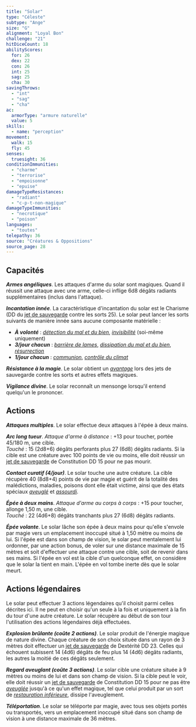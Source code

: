 ```yaml
---
title: "Solar"
type: "Céleste"
subtype: "Ange"
size: "G"
alignment: "Loyal Bon"
challenge: "21"
hitDiceCount: 18
abilityScores:
  for: 26
  dex: 22
  con: 26
  int: 25
  sag: 25
  cha: 30
savingThrows:
  - "int"
  - "sag"
  - "cha"
ac:
  armorType: "armure naturelle"
  value: 5
skills:
  - name: "perception"
movement:
  walk: 15
  fly: 45
senses:
  truesight: 36
conditionImmunities:
  - "charme"
  - "terrorise"
  - "empoisonne"
  - "epuise"
damageTypeResistances:
  - "radiant"
  - "c-p-t-non-magique"
damageTypeImmunities:
  - "necrotique"
  - "poison"
languages:
  - "toutes"
telepathy: 36
source: "Créatures & Oppositions"
source_page: 28
---
```

## Capacités
_**Armes angéliques**_. Les attaques d'arme du solar sont magiques. Quand il réussit une attaque avec une arme, celle-ci inflige 6d8 dégâts radiants supplémentaires (inclus dans l'attaque).

_**Incantation innée**_. La caractéristique d'incantation du solar est le Charisme (DD du [jet de sauvegarde](/utiliser-les-caracteristiques#jets-de-sauvegarde) contre les sorts 25). Le solar peut lancer les sorts suivants de manière innée sans aucune composante matérielle :  
* _**À volonté**_ : [_détection du mal et du bien_](/grimoire/detection-du-mal-et-du-bien), [_invisibilité_](/grimoire/invisibilite) (soi-même uniquement)
* _**3/jour chacun**_ : [_barrière de lames_](/grimoire/barriere-de-lames), [_dissipation du mal et du bien_](/grimoire/dissipation-du-mal-et-du-bien), [_résurrection_](/grimoire/resurrection)
* _**1/jour chacun**_ : [_communion_](/grimoire/communion), [_contrôle du climat_](/grimoire/controle-du-climat)

_**Résistance à la magie**_. Le solar obtient un [_avantage_](/utiliser-les-caracteristiques/#avantage-et-desavantage) lors des jets de sauvegarde contre les sorts et autres effets magiques.

_**Vigilance divine**_. Le solar reconnaît un mensonge lorsqu'il entend quelqu'un le prononcer.

## Actions
_**Attaques multiples**_. Le solar effectue deux attaques à l'épée à deux mains.

_**Arc long tueur**_. _Attaque d'arme à distance_ : +13 pour toucher, portée 45/180 m, une cible.  
_Touché_ : 15 (2d8+6) dégâts perforants plus 27 (6d8) dégâts radiants. Si la cible est une créature avec 100 points de vie ou moins, elle doit réussir un [jet de sauvegarde](/utiliser-les-caracteristiques#jets-de-sauvegarde) de Constitution DD 15 pour ne pas mourir.

_**Contact curatif (4/jour)**_. Le solar touche une autre créature. La cible récupère 40 (8d8+4) points de vie par magie et guérit de la totalité des malédictions, maladies, poisons dont elle était victime, ainsi que des états spéciaux [_aveuglé_](/gerer-la-sante-du-personnage/#aveugle) et [_assourdi_](/gerer-la-sante-du-personnage#assourdi).

_**Épée à deux mains**_. _Attaque d'arme au corps à corps_ : +15 pour toucher, allonge 1,50 m, une cible.  
_Touché_ : 22 (4d6+8) dégâts tranchants plus 27 (6d8) dégâts radiants.

_**Épée volante**_. Le solar lâche son épée à deux mains pour qu'elle s'envole par magie vers un emplacement inoccupé situé à 1,50 mètre ou moins de lui. Si l'épée est dans son champ de vision, le solar peut mentalement lui ordonner, par une action bonus, de voler sur une distance maximale de 15 mètres et soit d'effectuer une attaque contre une cible, soit de revenir dans ses mains. Si l'épée en vol est la cible d'un quelconque effet, on considère que le solar la tient en main. L'épée en vol tombe inerte dès que le solar meurt.

## Actions légendaires
Le solar peut effectuer 3 actions légendaires qu'il choisit parmi celles décrites ici. Il ne peut en choisir qu'un seule à la fois et uniquement à la fin du tour d'une autre créature. Le solar récupère au début de son tour l'utilisation des actions légendaires déjà effectuées.

_**Explosion brûlante (coûte 2 actions)**_. Le solar produit de l'énergie magique de nature divine. Chaque créature de son choix située dans un rayon de 3 mètres doit effectuer un [jet de sauvegarde](/utiliser-les-caracteristiques#jets-de-sauvegarde) de Dextérité DD 23. Celles qui échouent subissent 14 (4d6) dégâts de feu plus 14 (4d6) dégâts radiants, les autres la moitié de ces dégâts seulement.

_**Regard aveuglant (coûte 3 actions)**_. Le solar cible une créature située à 9 mètres ou moins de lui et dans son champ de vision. Si la cible peut le voir, elle doit réussir un [jet de sauvegarde](/utiliser-les-caracteristiques#jets-de-sauvegarde) de Constitution DD 15 pour ne pas être [_aveuglée_](/gerer-la-sante-du-personnage/#aveugle) jusqu'à ce qu'un effet magique, tel que celui produit par un sort de [_restauration inférieure_](/grimoire/restauration-inferieure), dissipe l'aveuglement.

_**Téléportation**_. Le solar se téléporte par magie, avec tous ses objets portés ou transportés, vers un emplacement inoccupé situé dans son champ de vision à une distance maximale de 36 mètres.
